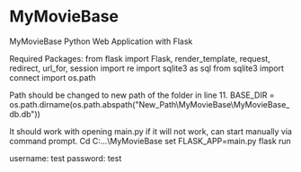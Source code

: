 # MyMovieBase
MyMovieBase Python Web Application with Flask

Required Packages:
from flask import Flask, render_template, request, redirect, url_for, session
import re
import sqlite3 as sql
from sqlite3 import connect
import os.path

Path should be changed to new path of the folder in line 11.
BASE_DIR = os.path.dirname(os.path.abspath("New_Path\\MyMovieBase\\MyMovieBase_db.db"))

It should work with opening main.py if it will not work, can start manually via command prompt.
Cd C:\...\MyMovieBase
set FLASK_APP=main.py
flask run

username: test
password: test


